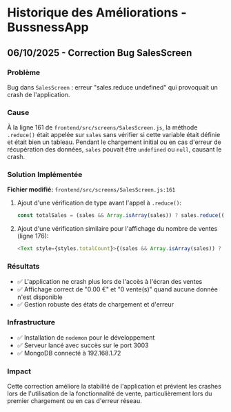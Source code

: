 # Historique des Améliorations - BussnessApp

## 06/10/2025 - Correction Bug SalesScreen

### Problème
Bug dans `SalesScreen` : erreur "sales.reduce undefined" qui provoquait un crash de l'application.

### Cause
À la ligne 161 de `frontend/src/screens/SalesScreen.js`, la méthode `.reduce()` était appelée sur `sales` sans vérifier si cette variable était définie et était bien un tableau. Pendant le chargement initial ou en cas d'erreur de récupération des données, `sales` pouvait être `undefined` ou `null`, causant le crash.

### Solution Implémentée
**Fichier modifié:** `frontend/src/screens/SalesScreen.js:161`

1. Ajout d'une vérification de type avant l'appel à `.reduce()`:
   ```javascript
   const totalSales = (sales && Array.isArray(sales)) ? sales.reduce((sum, sale) => sum + (sale.amount || 0), 0) : 0;
   ```

2. Ajout d'une vérification similaire pour l'affichage du nombre de ventes (ligne 176):
   ```javascript
   <Text style={styles.totalCount}>{(sales && Array.isArray(sales)) ? sales.length : 0} vente(s)</Text>
   ```

### Résultats
- ✅ L'application ne crash plus lors de l'accès à l'écran des ventes
- ✅ Affichage correct de "0.00 €" et "0 vente(s)" quand aucune donnée n'est disponible
- ✅ Gestion robuste des états de chargement et d'erreur

### Infrastructure
- ✅ Installation de `nodemon` pour le développement
- ✅ Serveur lancé avec succès sur le port 3003
- ✅ MongoDB connecté à 192.168.1.72

### Impact
Cette correction améliore la stabilité de l'application et prévient les crashes lors de l'utilisation de la fonctionnalité de vente, particulièrement lors du premier chargement ou en cas d'erreur réseau.
